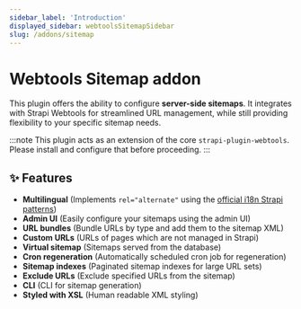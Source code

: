 ```yaml
---
sidebar_label: 'Introduction'
displayed_sidebar: webtoolsSitemapSidebar
slug: /addons/sitemap
---
```


# Webtools Sitemap addon

This plugin offers the ability to configure **server-side sitemaps**. It integrates with Strapi Webtools for streamlined URL management, while still providing flexibility to your specific sitemap needs.

:::note
This plugin acts as an extension of the core `strapi-plugin-webtools`. Please install and configure that before proceeding.
:::

## ✨ Features

- **Multilingual** (Implements `rel="alternate"` using the [official i18n Strapi patterns](https://docs.strapi.io/dev-docs/i18n))
- **Admin UI** (Easily configure your sitemaps using the admin UI)
- **URL bundles** (Bundle URLs by type and add them to the sitemap XML)
- **Custom URLs** (URLs of pages which are not managed in Strapi)
- **Virtual sitemap** (Sitemaps served from the database)
- **Cron regeneration** (Automatically scheduled cron job for regeneration)
- **Sitemap indexes** (Paginated sitemap indexes for large URL sets)
- **Exclude URLs** (Exclude specified URLs from the sitemap)
- **CLI** (CLI for sitemap generation)
- **Styled with XSL** (Human readable XML styling)

